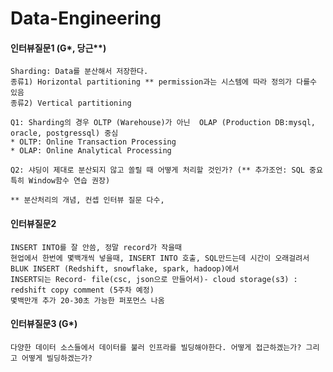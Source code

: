 
# Data-Engineering



#### 인터뷰질문1 (G*, 당근**)
    
    Sharding: Data를 분산해서 저장한다. 
    종류1) Horizontal partitioning ** permission과는 시스템에 따라 정의가 다를수 있음 
    종류2) Vertical partitioning
    
    Q1: Sharding의 경우 OLTP (Warehouse)가 아닌  OLAP (Production DB:mysql, oracle, postgressql) 중심  
    * OLTP: Online Transaction Processing
    * OLAP: Online Analytical Processing
    
    Q2: 샤딩이 제대로 분산되지 않고 쏠릴 때 어떻게 처리할 것인가? (** 추가조언: SQL 중요 특히 Window함수 연습 권장)
    
    ** 분산처리의 개념, 컨셉 인터뷰 질문 다수, 


#### 인터뷰질문2
    INSERT INTO를 잘 안씀, 정말 record가 작을때
    현업에서 한번에 몇백개씩 넣을때, INSERT INTO 호출, SQL만드는데 시간이 오래걸려서 BLUK INSERT (Redshift, snowflake, spark, hadoop)에서
    INSERT되는 Record- file(csc, json으로 만들어서)- cloud storage(s3) : redshift copy comment (5주차 예정)
    몇백만개 추가 20-30초 가능한 퍼포먼스 나옴

#### 인터뷰질문3 (G*)
    다양한 데이터 소스들에서 데이터를 불러 인프라를 빌딩해야한다. 어떻게 접근하겠는가? 그리고 어떻게 빌딩하겠는가?

